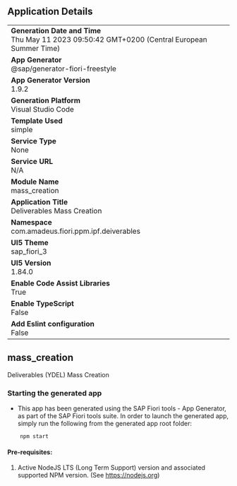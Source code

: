 ## Application Details
|               |
| ------------- |
|**Generation Date and Time**<br>Thu May 11 2023 09:50:42 GMT+0200 (Central European Summer Time)|
|**App Generator**<br>@sap/generator-fiori-freestyle|
|**App Generator Version**<br>1.9.2|
|**Generation Platform**<br>Visual Studio Code|
|**Template Used**<br>simple|
|**Service Type**<br>None|
|**Service URL**<br>N/A
|**Module Name**<br>mass_creation|
|**Application Title**<br>Deliverables Mass Creation|
|**Namespace**<br>com.amadeus.fiori.ppm.ipf.deiverables|
|**UI5 Theme**<br>sap_fiori_3|
|**UI5 Version**<br>1.84.0|
|**Enable Code Assist Libraries**<br>True|
|**Enable TypeScript**<br>False|
|**Add Eslint configuration**<br>False|

## mass_creation

Deliverables (YDEL) Mass Creation

### Starting the generated app

-   This app has been generated using the SAP Fiori tools - App Generator, as part of the SAP Fiori tools suite.  In order to launch the generated app, simply run the following from the generated app root folder:

```
    npm start
```

#### Pre-requisites:

1. Active NodeJS LTS (Long Term Support) version and associated supported NPM version.  (See https://nodejs.org)


